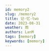 ```yaml
---
id: memory2
slug: /memory2
title: 记·忆-two
date: 2023-08-31
weather: 雨
authors: LanM
tags: [memory]
keywords: [memory]
---
```

